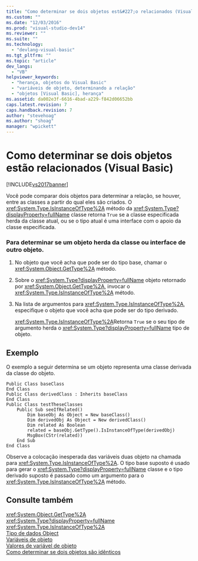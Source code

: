 ```yaml
---
title: "Como determinar se dois objetos est&#227;o relacionados (Visual Basic) | Microsoft Docs"
ms.custom: ""
ms.date: "12/03/2016"
ms.prod: "visual-studio-dev14"
ms.reviewer: ""
ms.suite: ""
ms.technology: 
  - "devlang-visual-basic"
ms.tgt_pltfrm: ""
ms.topic: "article"
dev_langs: 
  - "VB"
helpviewer_keywords: 
  - "herança, objetos do Visual Basic"
  - "variáveis de objeto, determinando a relação"
  - "objetos [Visual Basic], herança"
ms.assetid: da002e3f-6616-4bad-a229-f842d06652bb
caps.latest.revision: 7
caps.handback.revision: 7
author: "stevehoag"
ms.author: "shoag"
manager: "wpickett"
---
```

# Como determinar se dois objetos est&#227;o relacionados (Visual Basic)
[!INCLUDE[vs2017banner](../../../../csharp/includes/vs2017banner.md)]

Você pode comparar dois objetos para determinar a relação, se houver, entre as classes a partir do qual eles são criados.  O <xref:System.Type.IsInstanceOfType%2A> método da <xref:System.Type?displayProperty=fullName> classe retorna `True` se a classe especificada herda da classe atual, ou se o tipo atual é uma interface com o apoio da classe especificada.  
  
### Para determinar se um objeto herda da classe ou interface de outro objeto.  
  
1.  No objeto que você acha que pode ser do tipo base, chamar o <xref:System.Object.GetType%2A> método.  
  
2.  Sobre o <xref:System.Type?displayProperty=fullName> objeto retornado por <xref:System.Object.GetType%2A>, invocar o <xref:System.Type.IsInstanceOfType%2A> método.  
  
3.  Na lista de argumentos para <xref:System.Type.IsInstanceOfType%2A>, especifique o objeto que você acha que pode ser do tipo derivado.  
  
     <xref:System.Type.IsInstanceOfType%2A>Retorna `True` se o seu tipo de argumento herda o <xref:System.Type?displayProperty=fullName> tipo de objeto.  
  
## Exemplo  
 O exemplo a seguir determina se um objeto representa uma classe derivada da classe do objeto.  
  
```  
Public Class baseClass  
End Class  
Public Class derivedClass : Inherits baseClass  
End Class  
Public Class testTheseClasses  
    Public Sub seeIfRelated()  
        Dim baseObj As Object = New baseClass()  
        Dim derivedObj As Object = New derivedClass()  
        Dim related As Boolean  
        related = baseObj.GetType().IsInstanceOfType(derivedObj)  
        MsgBox(CStr(related))  
    End Sub  
End Class  
```  
  
 Observe a colocação inesperada das variáveis duas objeto na chamada para <xref:System.Type.IsInstanceOfType%2A>.  O tipo base suposto é usado para gerar o <xref:System.Type?displayProperty=fullName> classe e o tipo derivado suposto é passado como um argumento para o <xref:System.Type.IsInstanceOfType%2A> método.  
  
## Consulte também  
 <xref:System.Object.GetType%2A>   
 <xref:System.Type?displayProperty=fullName>   
 <xref:System.Type.IsInstanceOfType%2A>   
 [Tipo de dados Object](../../../../visual-basic/language-reference/data-types/object-data-type.md)   
 [Variáveis de objeto](../../../../visual-basic/programming-guide/language-features/variables/object-variables.md)   
 [Valores de variável de objeto](../../../../visual-basic/programming-guide/language-features/variables/object-variable-values.md)   
 [Como determinar se dois objetos são idênticos](../../../../visual-basic/programming-guide/language-features/variables/how-to-determine-whether-two-objects-are-identical.md)